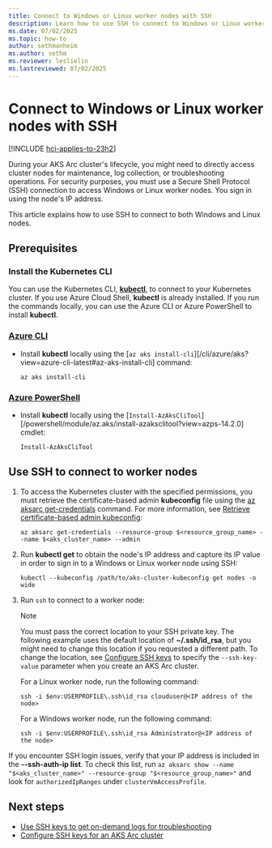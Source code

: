 ```yaml
---
title: Connect to Windows or Linux worker nodes with SSH
description: Learn how to use SSH to connect to Windows or Linux worker nodes in an AKS Arc cluster.
ms.date: 07/02/2025
ms.topic: how-to
author: sethmanheim
ms.author: sethm
ms.reviewer: leslielin
ms.lastreviewed: 07/02/2025
---
```


# Connect to Windows or Linux worker nodes with SSH

[!INCLUDE [hci-applies-to-23h2](includes/hci-applies-to-23h2.md)]

During your AKS Arc cluster's lifecycle, you might need to directly access cluster nodes for maintenance, log collection, or troubleshooting operations. For security purposes, you must use a Secure Shell Protocol (SSH) connection to access Windows or Linux worker nodes. You sign in using the node's IP address.

This article explains how to use SSH to connect to both Windows and Linux nodes.

## Prerequisites

### **Install the Kubernetes CLI**

You can use the Kubernetes CLI, [**kubectl**](https://kubernetes.io/docs/reference/kubectl/), to connect to your Kubernetes cluster. If you use Azure Cloud Shell, **kubectl** is already installed. If you run the commands locally, you can use the Azure CLI or Azure PowerShell to install **kubectl**.

### [Azure CLI](#tab/azure-cli)

* Install **kubectl** locally using the [`az aks install-cli`][/cli/azure/aks?view=azure-cli-latest#az-aks-install-cli] command:

  ```azurecli-interactive
  az aks install-cli
  ```

### [Azure PowerShell](#tab/azure-powershell)

* Install **kubectl** locally using the [`Install-AzAksCliTool`][/powershell/module/az.aks/install-azaksclitool?view=azps-14.2.0] cmdlet:

  ```azurepowershell-interactive
  Install-AzAksCliTool
  ```

## Use SSH to connect to worker nodes

1. To access the Kubernetes cluster with the specified permissions, you must retrieve the certificate-based admin **kubeconfig** file using the [az aksarc get-credentials](/cli/azure/aksarc#az-aksarc-get-credentials) command. For more information, see [Retrieve certificate-based admin kubeconfig](retrieve-admin-kubeconfig.md):

   ```azurecli
   az aksarc get-credentials --resource-group $<resource_group_name> --name $<aks_cluster_name> --admin
   ```

1. Run **kubectl get** to obtain the node's IP address and capture its IP value in order to sign in to a Windows or Linux worker node using SSH:

   ```azurecli
   kubectl --kubeconfig /path/to/aks-cluster-kubeconfig get nodes -o wide
   ```

1. Run `ssh` to connect to a worker node:

   > [!NOTE]
   > You must pass the correct location to your SSH private key. The following example uses the default location of **~/.ssh/id_rsa**, but you might need to change this location if you requested a different path. To change the location, see [Configure SSH keys](configure-ssh-keys.md) to specify the `--ssh-key-value` parameter when you create an AKS Arc cluster.

   For a Linux worker node, run the following command:

   ```azurecli
   ssh -i $env:USERPROFILE\.ssh\id_rsa clouduser@<IP address of the node>
   ```
   
   For a Windows worker node, run the following command:
   
   ```azurecli
   ssh -i $env:USERPROFILE\.ssh\id_rsa Administrator@<IP address of the node>
   ```

If you encounter SSH login issues, verify that your IP address is included in the **--ssh-auth-ip list**. To check this list, run `az aksarc show --name "$<aks_cluster_name>" --resource-group "$<resource_group_name>"` and look for `authorizedIpRanges` under `clusterVmAccessProfile`.

## Next steps

- [Use SSH keys to get on-demand logs for troubleshooting](get-on-demand-logs.md)
- [Configure SSH keys for an AKS Arc cluster](configure-ssh-keys.md)
